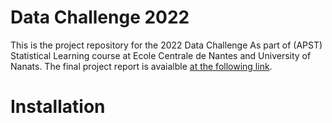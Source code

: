 # Data Challenge 2022

This is the project repository for the 2022 Data Challenge As part of (APST) Statistical Learning course at Ecole Centrale de Nantes and University of Nanats. The final project report is avaialble [at the following link]().

# Installation 